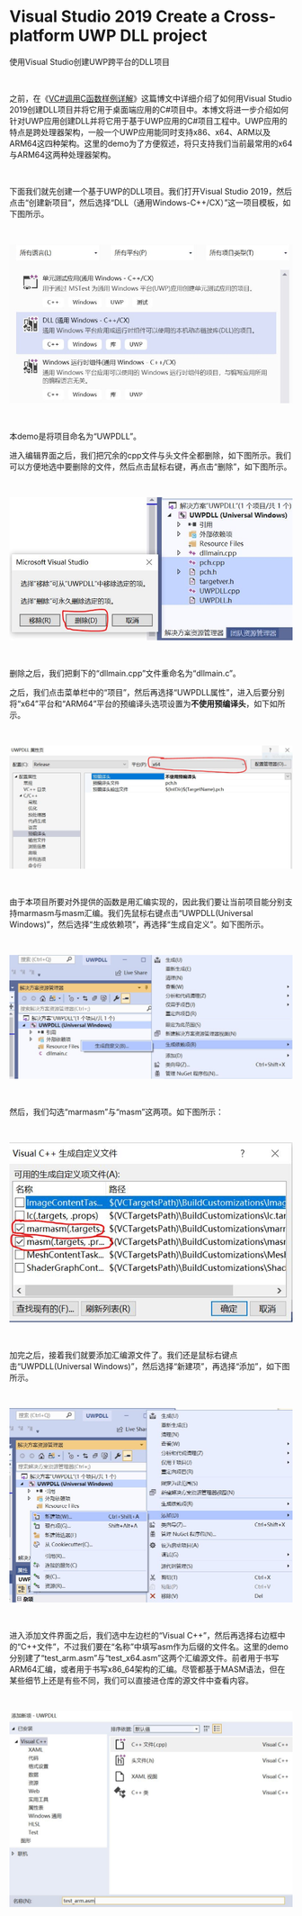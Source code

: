 # Visual Studio 2019 Create a Cross-platform UWP DLL project
使用Visual Studio创建UWP跨平台的DLL项目

<br />

之前，在《[VC#调用C函数样例详解](https://github.com/zenny-chen/VCSharp-Call-C-Functions)》这篇博文中详细介绍了如何用Visual Studio 2019创建DLL项目并将它用于桌面端应用的C#项目中。本博文将进一步介绍如何针对UWP应用创建DLL并将它用于基于UWP应用的C#项目工程中。UWP应用的特点是跨处理器架构，一般一个UWP应用能同时支持x86、x64、ARM以及ARM64这四种架构。这里的demo为了方便叙述，将只支持我们当前最常用的x64与ARM64这两种处理器架构。

<br />

下面我们就先创建一个基于UWP的DLL项目。我们打开Visual Studio 2019，然后点击“创建新项目”，然后选择“DLL（通用Windows-C++/CX）”这一项目模板，如下图所示。

<br />

![1.jpg](https://github.com/zenny-chen/Visual-Studio-create-a-cross-platform-UWP-DLL-project/blob/master/images/1.JPG)

<br />

本demo是将项目命名为“UWPDLL”。

进入编辑界面之后，我们把冗余的cpp文件与头文件全都删除，如下图所示。我们可以方便地选中要删除的文件，然后点击鼠标右键，再点击“删除”，如下图所示。

<br />

![2.jpg](https://github.com/zenny-chen/Visual-Studio-create-a-cross-platform-UWP-DLL-project/blob/master/images/2.JPG)

<br />

删除之后，我们把剩下的“dllmain.cpp”文件重命名为“dllmain.c”。

之后，我们点击菜单栏中的“项目”，然后再选择“UWPDLL属性”，进入后要分别将“x64”平台和“ARM64”平台的预编译头选项设置为**不使用预编译头**，如下如所示。

<br />

![3.jpg](https://github.com/zenny-chen/Visual-Studio-create-a-cross-platform-UWP-DLL-project/blob/master/images/3.JPG)

<br />

由于本项目所要对外提供的函数是用汇编实现的，因此我们要让当前项目能分别支持marmasm与masm汇编。我们先鼠标右键点击“UWPDLL(Universal Windows)”，然后选择“生成依赖项”，再选择“生成自定义”。如下图所示。

<br />

![4.jpg](https://github.com/zenny-chen/Visual-Studio-create-a-cross-platform-UWP-DLL-project/blob/master/images/4.JPG)

<br />

然后，我们勾选“marmasm”与“masm”这两项。如下图所示：

<br />

![5.jpg](https://github.com/zenny-chen/Visual-Studio-create-a-cross-platform-UWP-DLL-project/blob/master/images/5.JPG)

<br />

加完之后，接着我们就要添加汇编源文件了。我们还是鼠标右键点击“UWPDLL(Universal Windows)”，然后选择“新建项”，再选择“添加”，如下图所示。

<br />

![6.jpg](https://github.com/zenny-chen/Visual-Studio-create-a-cross-platform-UWP-DLL-project/blob/master/images/6.JPG)

<br />

进入添加文件界面之后，我们选中左边栏的“Visual C++”，然后再选择右边框中的“C++文件”，不过我们要在“名称”中填写asm作为后缀的文件名。这里的demo分别建了“test_arm.asm”与“test_x64.asm”这两个汇编源文件。前者用于书写ARM64汇编，或者用于书写x86_64架构的汇编。尽管都基于MASM语法，但在某些细节上还是有些不同，我们可以直接进仓库的源文件中查看内容。

<br />

![7.jpg](https://github.com/zenny-chen/Visual-Studio-create-a-cross-platform-UWP-DLL-project/blob/master/images/7.JPG)

<br />


